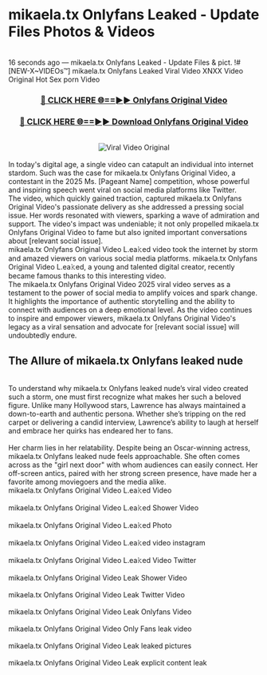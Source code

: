 # mikaela.tx Onlyfans Leaked - Update Files Photos & Videos 
<br>
16 seconds ago — mikaela.tx Onlyfans Leaked - Update Files & pict. !#[NEW-X~VIDEOs™] mikaela.tx Onlyfans Leaked Viral Video XNXX Video Original Hot Sex porn Video
<br>
<div align="center">
<h3><a href="http://freeplayer.one?title=mikaela.tx&ref=25OR" rel="nofollow">🔴 CLICK HERE 🌐==►► Onlyfans Original Video</a></h3>
<h3><a href="http://freeplayer.one?title=mikaela.tx&ref=25OR" rel="nofollow">🔴 CLICK HERE 🌐==►► Download Onlyfans Original Video</a></h3>
<br>
<a href="http://freeplayer.one?title=mikaela.tx&ref=25OR" rel="nofollow" data-target="animated-image.originalLink"><img src="https://i.ibb.co.com/xMMVF88/686577567.gif" alt="Viral Video Original" style="max-width: 100%; display: inline-block;" data-target="animated-image.originalImage"></a>
</div>
<br>
In today's digital age, a single video can catapult an individual into internet stardom. Such was the case for mikaela.tx Onlyfans Original Video, a contestant in the 2025 Ms. [Pageant Name] competition, whose powerful and inspiring speech went viral on social media platforms like Twitter.
<br>
The video, which quickly gained traction, captured mikaela.tx Onlyfans Original Video's passionate delivery as she addressed a pressing social issue. Her words resonated with viewers, sparking a wave of admiration and support. The video's impact was undeniable; it not only propelled mikaela.tx Onlyfans Original Video to fame but also ignited important conversations about [relevant social issue].
<br>
mikaela.tx Onlyfans Original Video L.ea𝚔ed video took the internet by storm and amazed viewers on various social media platforms. mikaela.tx Onlyfans Original Video L.ea𝚔ed, a young and talented digital creator, recently became famous thanks to this interesting video.
<br>
The mikaela.tx Onlyfans Original Video 2025 viral video serves as a testament to the power of social media to amplify voices and spark change. It highlights the importance of authentic storytelling and the ability to connect with audiences on a deep emotional level. As the video continues to inspire and empower viewers, mikaela.tx Onlyfans Original Video's legacy as a viral sensation and advocate for [relevant social issue] will undoubtedly endure.
<br>
<h2>The Allure of mikaela.tx Onlyfans leaked nude</h2>
<br>
To understand why mikaela.tx Onlyfans leaked nude’s viral video created such a storm, one must first recognize what makes her such a beloved figure. Unlike many Hollywood stars, Lawrence has always maintained a down-to-earth and authentic persona. Whether she’s tripping on the red carpet or delivering a candid interview, Lawrence’s ability to laugh at herself and embrace her quirks has endeared her to fans.
<br><br>
Her charm lies in her relatability. Despite being an Oscar-winning actress, mikaela.tx Onlyfans leaked nude feels approachable. She often comes across as the "girl next door" with whom audiences can easily connect. Her off-screen antics, paired with her strong screen presence, have made her a favorite among moviegoers and the media alike.
<br>
mikaela.tx Onlyfans Original Video L.ea𝚔ed Video
<br><br>
mikaela.tx Onlyfans Original Video L.ea𝚔ed Shower Video
<br><br>
mikaela.tx Onlyfans Original Video L.ea𝚔ed Photo
<br><br>
mikaela.tx Onlyfans Original Video L.ea𝚔ed video instagram
<br><br>
mikaela.tx Onlyfans Original Video L.ea𝚔ed Video Twitter
<br><br>
mikaela.tx Onlyfans Original Video Leak Shower Video
<br><br>
mikaela.tx Onlyfans Original Video Leak Twitter Video
<br><br>
mikaela.tx Onlyfans Original Video Leak Onlyfans Video
<br><br>
mikaela.tx Onlyfans Original Video Only Fans leak video
<br><br>
mikaela.tx Onlyfans Original Video Leak leaked pictures
<br><br>
mikaela.tx Onlyfans Original Video Leak explicit content leak